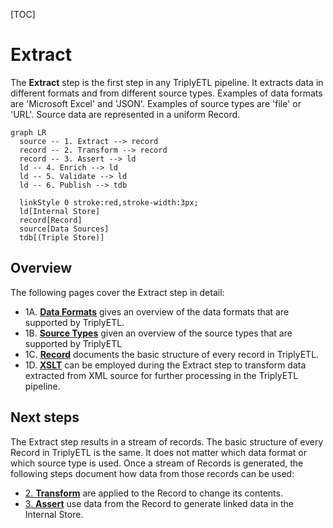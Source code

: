 [TOC]

# Extract

The **Extract** step is the first step in any TriplyETL pipeline.  It extracts data in different formats and from different source types.  Examples of data formats are 'Microsoft Excel' and 'JSON'.  Examples of source types are 'file' or 'URL'.  Source data are represented in a uniform Record.

```mermaid
graph LR
  source -- 1. Extract --> record
  record -- 2. Transform --> record
  record -- 3. Assert --> ld
  ld -- 4. Enrich --> ld
  ld -- 5. Validate --> ld
  ld -- 6. Publish --> tdb

  linkStyle 0 stroke:red,stroke-width:3px;
  ld[Internal Store]
  record[Record]
  source[Data Sources]
  tdb[(Triple Store)]
```

## Overview

The following pages cover the Extract step in detail:

- 1A. [**Data Formats**](formats) gives an overview of the data formats that are supported by TriplyETL.
- 1B. [**Source Types**](types) given an overview of the source types that are supported by TriplyETL
- 1C. [**Record**](record) documents the basic structure of every record in TriplyETL.
- 1D. [**XSLT**](../xslt) can be employed during the Extract step to transform data extracted from XML source for further processing in the TriplyETL pipeline.

## Next steps

The Extract step results in a stream of records.  The basic structure of every Record in TriplyETL is the same.  It does not matter which data format or which source type is used.  Once a stream of Records is generated, the following steps document how data from those records can be used:

- [2. **Transform**](../transform) are applied to the Record to change its contents.
- [3. **Assert**](../assert) use data from the Record to generate linked data in the Internal Store.
